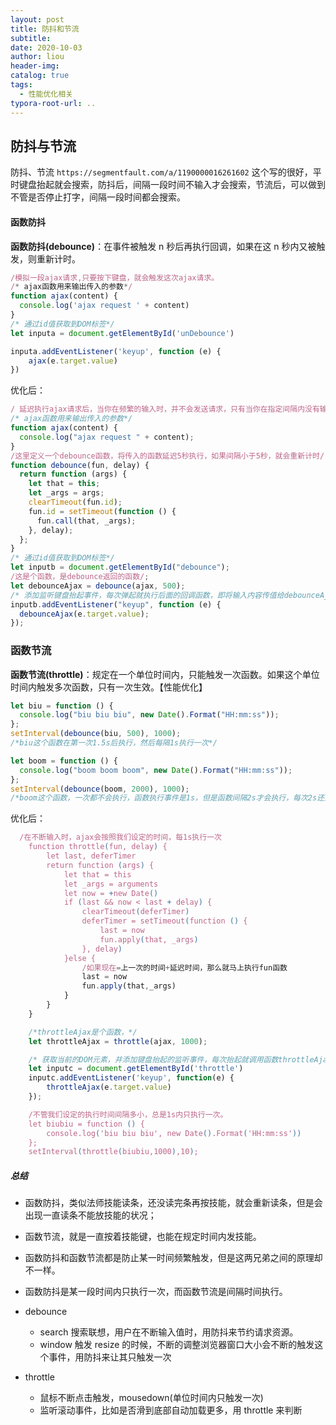 ```yaml
---
layout: post
title: 防抖和节流
subtitle:
date: 2020-10-03
author: liou
header-img:
catalog: true
tags:
  - 性能优化相关
typora-root-url: ..
---
```


## 防抖与节流

防抖、节流 `https://segmentfault.com/a/1190000016261602` 这个写的很好，平时键盘抬起就会搜索，防抖后，间隔一段时间不输入才会搜索，节流后，可以做到不管是否停止打字，间隔一段时间都会搜索。

#### 函数防抖

**函数防抖(debounce)**：在事件被触发 n 秒后再执行回调，如果在这 n 秒内又被触发，则重新计时。

```javascript
/模拟一段ajax请求,只要按下键盘，就会触发这次ajax请求。
/* ajax函数用来输出传入的参数*/
function ajax(content) {
  console.log('ajax request ' + content)
}
/* 通过id值获取到DOM标签*/
let inputa = document.getElementById('unDebounce')

inputa.addEventListener('keyup', function (e) {
    ajax(e.target.value)
})
```

优化后：

```javascript
/ 延迟执行ajax请求后，当你在频繁的输入时，并不会发送请求，只有当你在指定间隔内没有输入时，才会执行函数/;
/* ajax函数用来输出传入的参数*/
function ajax(content) {
  console.log("ajax request " + content);
}
/这里定义一个debounce函数，将传入的函数延迟5秒执行，如果间隔小于5秒，就会重新计时/;
function debounce(fun, delay) {
  return function (args) {
    let that = this;
    let _args = args;
    clearTimeout(fun.id);
    fun.id = setTimeout(function () {
      fun.call(that, _args);
    }, delay);
  };
}
/* 通过id值获取到DOM标签*/
let inputb = document.getElementById("debounce");
/这是个函数，是debounce返回的函数/;
let debounceAjax = debounce(ajax, 500);
/* 添加监听键盘抬起事件，每次弹起就执行后面的回调函数，即将输入内容传值给debounceAjax函数延迟执行ajax*/
inputb.addEventListener("keyup", function (e) {
  debounceAjax(e.target.value);
});
```

### 函数节流

**函数节流(throttle)**：规定在一个单位时间内，只能触发一次函数。如果这个单位时间内触发多次函数，只有一次生效。【性能优化】

```javascript
let biu = function () {
  console.log("biu biu biu", new Date().Format("HH:mm:ss"));
};
setInterval(debounce(biu, 500), 1000);
/*biu这个函数在第一次1.5s后执行，然后每隔1s执行一次*/

let boom = function () {
  console.log("boom boom boom", new Date().Format("HH:mm:ss"));
};
setInterval(debounce(boom, 2000), 1000);
/*boom这个函数，一次都不会执行，函数执行事件是1s，但是函数间隔2s才会执行，每次2s还没到，就重新计时了*/
```

优化后：

```javascript
  /在不断输入时，ajax会按照我们设定的时间，每1s执行一次
	function throttle(fun, delay) {
        let last, deferTimer
        return function (args) {
            let that = this
            let _args = arguments
            let now = +new Date()
            if (last && now < last + delay) {
                clearTimeout(deferTimer)
                deferTimer = setTimeout(function () {
                    last = now
                    fun.apply(that, _args)
                }, delay)
            }else {
                /如果现在=上一次的时间+延迟时间，那么就马上执行fun函数
                last = now
                fun.apply(that,_args)
            }
        }
    }

	/*throttleAjax是个函数，*/
    let throttleAjax = throttle(ajax, 1000);

	/* 获取当前的DOM元素，并添加键盘抬起的监听事件，每次抬起就调用函数throttleAjax*/
    let inputc = document.getElementById('throttle')
    inputc.addEventListener('keyup', function(e) {
        throttleAjax(e.target.value)
    });

	/不管我们设定的执行时间间隔多小，总是1s内只执行一次。
	let biubiu = function () {
        console.log('biu biu biu', new Date().Format('HH:mm:ss'))
    };
    setInterval(throttle(biubiu,1000),10);

```

##### 总结

- 函数防抖，类似法师技能读条，还没读完条再按技能，就会重新读条，但是会出现一直读条不能放技能的状况；
- 函数节流，就是一直按着技能键，也能在规定时间内发技能。

- 函数防抖和函数节流都是防止某一时间频繁触发，但是这两兄弟之间的原理却不一样。
- 函数防抖是某一段时间内只执行一次，而函数节流是间隔时间执行。
- debounce
  - search 搜索联想，用户在不断输入值时，用防抖来节约请求资源。
  - window 触发 resize 的时候，不断的调整浏览器窗口大小会不断的触发这个事件，用防抖来让其只触发一次
- throttle
  - 鼠标不断点击触发，mousedown(单位时间内只触发一次)
  - 监听滚动事件，比如是否滑到底部自动加载更多，用 throttle 来判断
